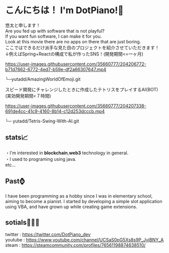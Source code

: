 # こんにちは！ I'm DotPiano!👋
悠太と申します！  
Are you fed up with software that is not playful?  
If you want fun software, I can make it for you.  
Look at this movie there are no apps on there that are just boring.  
ここではできるだけ派手な見た目のプロジェクトを紹介させていただきます！  
↓例えばSpring+Reactの構成で私が作ったSNS！(開発期間<=一ヶ月)  

https://user-images.githubusercontent.com/35660777/204206772-b71d7862-6772-4ed7-b59e-df2a66307647.mp4

└─yutadd/AmazingWorldOfEmoji.git  

スピード開発にチャレンジしたときに作成したテトリスをプレイするAI(BOT) (実効開発期間<７時間)  

https://user-images.githubusercontent.com/35660777/204207338-691de4cc-41c9-4160-8b14-c12d253dcccb.mp4

└─ yutadd/Tetris-Swing-With-AI.git  
## stats📈  
・I'm interested in **blockchain**,**web3** technology in general.  
・I used to programing using java.  
etc...  
  
## Past⌚  
I have been programming as a hobby since I was in elementary school, aiming to become a pianist. I started by developing a simple slot application using VBA, and have grown up while creating game extensions.  
## sotials🧑‍🤝‍🧑
twitter : https://twitter.com/DotPiano_dev  
youtube : https://www.youtube.com/channel/UCSaS0pG5Xs8s9P_JyjBNY_A  
steam   : https://steamcommunity.com/profiles/76561198874638510/  
